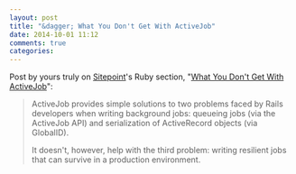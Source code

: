 ```yaml
---
layout: post
title: "&dagger; What You Don't Get With ActiveJob"
date: 2014-10-01 11:12
comments: true
categories: 
---
```


Post by yours truly on [Sitepoint]'s Ruby section, "[What You Don't Get With ActiveJob][post]":

> ActiveJob provides simple solutions to two problems faced by Rails developers when writing background jobs: queueing jobs (via the ActiveJob API) and serialization of ActiveRecord objects (via GlobalID).
> 
> It doesn't, however, help with the third problem: writing resilient jobs that can survive in a production environment.

[Sitepoint]: http://www.sitepoint.com
[post]: http://www.sitepoint.com/dont-get-activejob/
